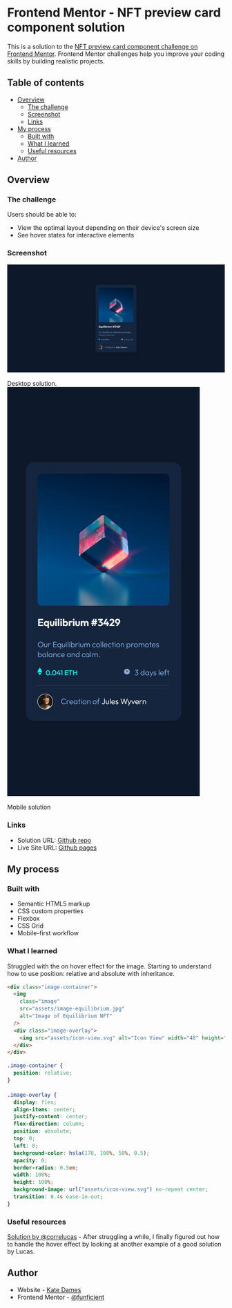 # Frontend Mentor - NFT preview card component solution

This is a solution to the [NFT preview card component challenge on Frontend Mentor](https://www.frontendmentor.io/challenges/nft-preview-card-component-SbdUL_w0U). Frontend Mentor challenges help you improve your coding skills by building realistic projects.

## Table of contents

- [Overview](#overview)
  - [The challenge](#the-challenge)
  - [Screenshot](#screenshot)
  - [Links](#links)
- [My process](#my-process)
  - [Built with](#built-with)
  - [What I learned](#what-i-learned)
  - [Useful resources](#useful-resources)
- [Author](#author)

## Overview

### The challenge

Users should be able to:

- View the optimal layout depending on their device's screen size
- See hover states for interactive elements

### Screenshot

![](assets/fem-nft-card-desktop.png)

Desktop solution.
![](assets/fem-nft-card-mobile.png)

Mobile solution

### Links

- Solution URL: [Github repo](https://github.com/funficient/fem-nft-card-component)
- Live Site URL: [Github pages](https://funficient.github.io/fem-nft-card-component/)

## My process

### Built with

- Semantic HTML5 markup
- CSS custom properties
- Flexbox
- CSS Grid
- Mobile-first workflow

### What I learned

Struggled with the on hover effect for the image. Starting to understand how to use position: relative and absolute with inheritance.

```html
<div class="image-container">
  <img
    class="image"
    src="assets/image-equilibrium.jpg"
    alt="Image of Equilibrium NFT"
  />
  <div class="image-overlay">
    <img src="assets/icon-view.svg" alt="Icon View" width="48" height="48" />
  </div>
</div>
```

```css
.image-container {
  position: relative;
}

.image-overlay {
  display: flex;
  align-items: center;
  justify-content: center;
  flex-direction: column;
  position: absolute;
  top: 0;
  left: 0;
  background-color: hsla(178, 100%, 50%, 0.5);
  opacity: 0;
  border-radius: 0.5em;
  width: 100%;
  height: 100%;
  background-image: url("assets/icon-view.svg") no-repeat center;
  transition: 0.4s ease-in-out;
}
```

### Useful resources

[Solution by @correlucas](https://www.frontendmentor.io/solutions/nft-preview-card-vanilla-css-custom-design-and-hover-effects-zVKSAE5IXI) - After struggling a while, I finally figured out how to handle the hover effect by looking at another example of a good solution by Lucas.

## Author

- Website - [Kate Dames](https://www.funficient.com)
- Frontend Mentor - [@funficient](https://www.frontendmentor.io/profile/funficient)
